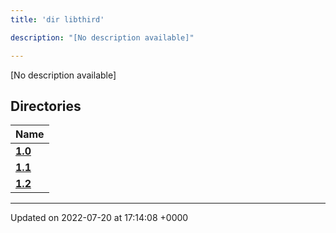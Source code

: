 ```yaml
---
title: 'dir libthird'

description: "[No description available]"

---
```







[No description available]

## Directories

| Name           |
| -------------- |
| **[1.0](/documentation/code/files/dir_8f73f5946d66c349bdd8f7018e5320bf/#dir-1.0)**  |
| **[1.1](/documentation/code/files/dir_a845c478c438a6141c8d029c79108bfd/#dir-1.1)**  |
| **[1.2](/documentation/code/files/dir_7f992b9dc14fc5ffaba8620ee097a6ff/#dir-1.2)**  |






-------------------------------

Updated on 2022-07-20 at 17:14:08 +0000
